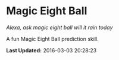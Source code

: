 # Magic Eight Ball
*Alexa, ask magic eight ball will it rain today*

A fun Magic Eight Ball prediction skill.

**Last Updated:** 2016-03-03 20:28:23
